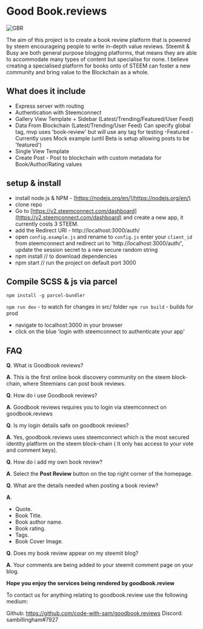 # Good Book.reviews
![GBR](https://user-images.githubusercontent.com/34964560/37649910-4988b622-2c2b-11e8-81ff-bfecbb215984.png)

The aim of this project is to create a book review platform that is powered by steem encourageing people to write in-depth value reviews. Steemit & Busy are both general purpose blogging platforms, that means they are able to accommodate many types of content but specialise for none. I believe creating a specialised platform for books onto of STEEM can foster a new community and bring value to the Blockchain as a whole.

## What does it include
- Express server with routing
- Authentication with Steemconnect
- Gallery View Template + Sidebar (Latest/Trending/Featured/User Feed)
- Data From Blockchain (Latest/Trending/User Feed) Can specify global tag, mvp uses 'book-review' but will use any tag for testing
-Featured - Currently uses Mock example (until Beta is setup allowing posts to be 'featured')
- Single View Template
- Create Post - Post to blockchain with custom metadata for Book/Author/Rating values

## setup & install
- install node.js & NPM - [https://nodejs.org/en/](https://nodejs.org/en/)
- clone repo
- Go to [https://v2.steemconnect.com/dashboard](https://v2.steemconnect.com/dashboard) and create a new app, it currently costs 3 STEEM.
- add the Redirect URI - http://localhost:3000/auth/
- open ```config.example.js``` and rename to ```config.js``` enter your ```client_id``` from steemconnect and redirect uri to 'http://localhost:3000/auth/', update the session secret to a new secure random string
- npm install // to download dependencies
- npm start // run the project on default port 3000


## Compile SCSS & js via parcel
```npm install -g parcel-bundler```

```npm run dev``` - to watch for changes in src/ folder
```npm run build``` - builds for prod


- navigate to localhost:3000 in your browser
- click on the blue 'login with steemconnect to authenticate your app'

## FAQ

**Q**. What is Goodbook reviews?

**A**. This is the first online book discovery community on the steem block-chain, where Steemians can post book reviews.

**Q**. How do i use Goodbook reviews?

**A**. Goodbook reviews requires you to login via steemconnect on goodbook.reviews

**Q**. Is my login details safe on goodbook reviews?

**A**. Yes, goodbook.reviews uses steemconnect which is the most secured identity platform on the steem block-chain ( It only has access to your vote and comment keys).

**Q**. How do i add my own book review?

**A**. Select the **Post Review** button on the top right corner of the homepage.

**Q**. What are the details needed when posting a book review?

**A**. 
* Quote.
* Book Title.
* Book author name. 
* Book rating.
* Tags.
* Book Cover Image.

**Q**. Does my book review appear on my steemit blog?

**A**. Your comments are being added to your steemit comment page on your blog.


**Hope you enjoy the services being rendered by goodbook.review**

To contact us for anything relating to goodbook.review
use the following medium:

Github: https://github.com/code-with-sam/goodbook.reviews
Discord: sambillingham#7927

